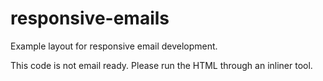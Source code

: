 # responsive-emails
Example layout for responsive email development.

 This code is not email ready. Please run the HTML through an inliner tool.
